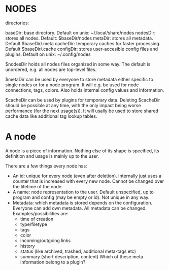 # NODES

directories:

baseDir: base directory. Default on unix: ~/.local/share/nodes
nodesDir: stores all nodes. Default: $baseDir/nodes
metaDir: stores all metadata. Default $baseDir/.meta
cacheDir: temporary caches for faster processing. Default $baseDir/.cache
configDir: stores user-accesible config files and plugins.
  Default on unix: ~/.config/nodes

$nodesDir holds all nodes files organized in some way.
The default is unordered, e.g. all nodes are top-level files.

$metaDir can be used by everyone to store metadata either specific
to single nodes or for a node program.
It will e.g. be used for node connections, tags, colors.
Also holds internal config values and information.

$cacheDir can be used by plugins for temporary data.
Deleting $cacheDir should be possible at any time, with the only
impact being worse performance (for the next usage(s)).
It will usally be used to store shared cache data like additional
tag lookup tables.

# A node

A node is a piece of information.
Nothing else of its shape is specified, its definition and usage
is mainly up to the user.

There are a few things every node has:

- An id: unique for every node (even after deletion).
  Internally just uses a counter that is increased with every new node.
  Cannot be changed over the lifetime of the node.
- A name: node representation to the user.
  Default unspecified, up to program and config (may be empty or id).
  Not unique in any way.
- Metadata: which metadata is stored depends on the configuration.
  Everyone can add own metadata.
  All metadata can be changed. Examples/possibilities are:
	- time of creation
	- type/filetype
	- tags
	- color
	- incoming/outgoing links
	- history
	- status (like archived, trashed, additional meta-tags etc)
	- summary (short description, content)
  Which of these meta information belong to a plugin?

